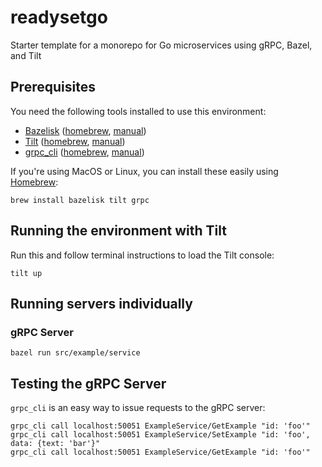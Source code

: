 # readysetgo

Starter template for a monorepo for Go microservices using gRPC, Bazel, and Tilt

## Prerequisites

You need the following tools installed to use this environment:

- [Bazelisk](https://github.com/bazelbuild/bazelisk)
  ([homebrew](https://formulae.brew.sh/formula/bazelisk),
  [manual](https://docs.bazel.build/versions/main/install-bazelisk.html))
- [Tilt](https://tilt.dev) ([homebrew](https://formulae.brew.sh/formula/tilt),
  [manual](https://docs.tilt.dev/install.html))
- [grpc_cli](https://github.com/grpc/grpc/blob/master/doc/command_line_tool.md)
  ([homebrew](https://formulae.brew.sh/formula/grpc),
  [manual](https://github.com/grpc/grpc/blob/master/doc/command_line_tool.md#code-location))

If you're using MacOS or Linux, you can install these easily using [Homebrew](https://brew.sh/):

```shell
brew install bazelisk tilt grpc
```

## Running the environment with Tilt

Run this and follow terminal instructions to load the Tilt console:

```shell
tilt up
```

## Running servers individually

### gRPC Server

```shell
bazel run src/example/service
```

## Testing the gRPC Server

`grpc_cli` is an easy way to issue requests to the gRPC server:

```shell
grpc_cli call localhost:50051 ExampleService/GetExample "id: 'foo'"
grpc_cli call localhost:50051 ExampleService/SetExample "id: 'foo', data: {text: 'bar'}"
grpc_cli call localhost:50051 ExampleService/GetExample "id: 'foo'"
```
